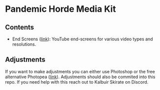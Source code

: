# Pandemic Horde Media Kit

## Contents
- End Screens ([link](/end-screens/)): YouTube end-screens for various video types and resolutions.

## Adjustments
If you want to make adjustments you can either use Photoshop or the free alternative Photopea ([link](https://www.photopea.com/)). Adjustments should also be commited into this repo. If you need help with this reach out to Kalbuir Skirate on Discord.

